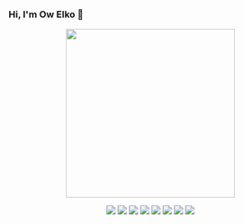 ### Hi, I'm Ow Elko 👋  

<p align="center">
    <a href="#">
         <img src="https://github-readme-stats.vercel.app/api?username=owelko&theme=dark&show_icons=true&&cache_seconds=1900&count_private=true" height="300" >
    </a>
</p>

<p align="center">
    <a href="#"><img src="https://img.shields.io/badge/php%20-%231572B6.svg?&style=for-the-badge&logo=php&logoColor=white"/></a>
    <a href="#"><img src="https://img.shields.io/badge/python%20-%2314354C.svg?&style=for-the-badge&logo=python&logoColor=white"/></a>
    <a href="#"><img src="https://img.shields.io/badge/java-ffe66d.svg?&style=for-the-badge&logo=java&logoColor=darkred"></a>
    <a href="#"><img src="https://img.shields.io/badge/javascript%20-%23323330.svg?&style=for-the-badge&logo=javascript&logoColor=%23F7DF1E"/></a>
    <a href="#"><img src="https://img.shields.io/badge/swift%20-%23E34F26.svg?&style=for-the-badge&logo=swift#&ogoColor=darkred"/></a>
    <a href="#"><img src="https://img.shields.io/badge/shell_script-233d4d.svg?&style=for-the-badge&logo=gnu-bash&logoColor=white"></a>
    <a href="#"><img src="https://img.shields.io/badge/css%20-%231572B6.svg?&style=for-the-badge&logo=css3&logoColor=white"/></a>
    <a href="#"><img src="https://img.shields.io/badge/html%20-%23E34F26.svg?&style=for-the-badge&logo=html5&logoColor=white"/></a>
</p>
